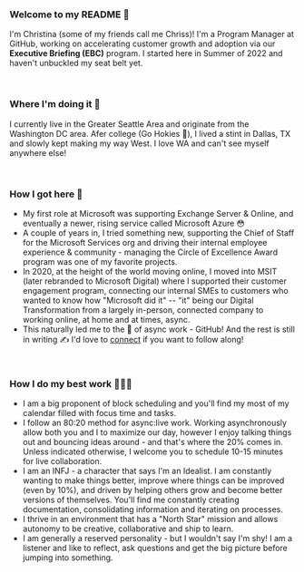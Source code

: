 ### Welcome to my README 👋 

I'm Christina (some of my friends call me Chriss)! I'm a Program Manager at GitHub, working on accelerating customer growth and adoption via our **Executive Briefing (EBC)** program. I started here in Summer of 2022 and haven't unbuckled my seat belt yet.

<br> 

### Where I'm doing it 📌 
I currently live in the Greater Seattle Area and originate from the Washington DC area. Afer college (Go Hokies 🦃), I lived a stint in Dallas, TX and slowly kept making my way West. I love WA and can't see myself anywhere else!

<br> 

### How I got here 🚀
- My first role at Microsoft was supporting Exchange Server & Online, and eventually a newer, rising service called Microsoft Azure 😳
- A couple of years in, I tried something new, supporting the Chief of Staff for the Microsoft Services org and driving their internal employee experience & community - managing the Circle of Excellence Award program was one of my favorite projects.
- In 2020, at the height of the world moving online, I moved into MSIT (later rebranded to Microsoft Digital) where I supported their customer engagement program, connecting our internal SMEs to customers who wanted to know how "Microsoft did it" -- "it" being our Digital Transformation from a largely in-person, connected company to working online, at home and at times, async.
- This naturally led me to the 👑 of async work - GitHub! And the rest is still in writing ✍️ I'd love to [connect](https://www.linkedin.com/in/chrissnl/) if you want to follow along!

<br> 

### How I do my best work 👩🏻‍💻 
- I am a big proponent of block scheduling and you'll find my most of my calendar filled with focus time and tasks.
- I follow an 80:20 method for async:live work. Working asynchronously allow both you and I to maximize our day, however I enjoy talking things out and bouncing ideas around - and that's where the 20% comes in. Unless indicated otherwise, I welcome you to schedule 10-15 minutes for live collaboration.
- I am an INFJ - a character that says I'm an Idealist. I am constantly wanting to make things better, improve where things can be improved (even by 10%), and driven by helping others grow and become better versions of themselves. You'll find me constantly creating documentation, consolidating information and iterating on processes.
- I thrive in an environment that has a "North Star" mission and allows autonomy to be creative, collaborative and ship to learn.
- I am generally a reserved personality - but I wouldn't say I'm shy! I am a listener and like to reflect, ask questions and get the big picture before jumping into something.


<!--
**chrissnl/chrissnl** is a ✨ _special_ ✨ repository because its `README.md` (this file) appears on your GitHub profile.

Here are some ideas to get you started:

- 🔭 I’m currently working on ...
- 🌱 I’m currently learning ...
- 👯 I’m looking to collaborate on ...
- 🤔 I’m looking for help with ...
- 💬 Ask me about ...
- 📫 How to reach me: ...
- 😄 Pronouns: ...
- ⚡ Fun fact: ...
-->
